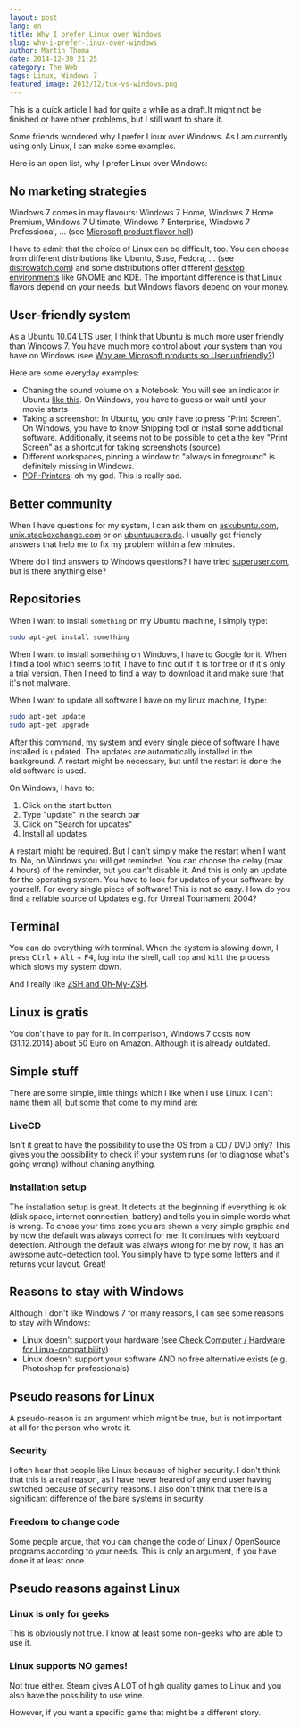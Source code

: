 ```yaml
---
layout: post
lang: en
title: Why I prefer Linux over Windows
slug: why-i-prefer-linux-over-windows
author: Martin Thoma
date: 2014-12-30 21:25
category: The Web
tags: Linux, Windows 7
featured_image: 2012/12/tux-vs-windows.png
---
```

<div class="info">This is a quick article I had for quite a while as a draft.It might not be finished or have other problems, but I still want to share it.</div>

Some friends wondered why I prefer Linux over Windows. As I am currently using
only Linux, I can make some examples.

Here is an open list, why I prefer Linux over Windows:

## No marketing strategies
Windows 7 comes in may flavours: Windows 7 Home, Windows 7 Home Premium,
Windows 7 Ultimate, Windows 7 Enterprise, Windows 7 Professional, ... (see <a
href="../microsoft-product-flavor-hell/">Microsoft product flavor hell</a>)

I have to admit that the choice of Linux can be difficult, too. You can choose
from different distributions like Ubuntu, Suse, Fedora, ... (see <a
href="http://distrowatch.com/dwres.php?resource=major">distrowatch.com</a>) and
some distributions offer different <a
href="http://en.wikipedia.org/wiki/Comparison_of_X_Window_System_desktop_environments">desktop
environments</a> like GNOME and KDE. The important difference is that Linux
flavors depend on your needs, but Windows flavors depend on your money.

## User-friendly system
As a Ubuntu 10.04 LTS user, I think that Ubuntu is much more user friendly than
Windows 7. You have much more control about your system than you have on
Windows (see <a href="../why-are-microsoft-products-so-user-unfriendly/">Why
are Microsoft products so User unfriendly?</a>)

Here are some everyday examples:
<ul>
  <li>Chaning the sound volume on a Notebook: You will see an indicator in Ubuntu <a href="http://www.markshuttleworth.com/wp-content/uploads/2009/02/notify-osd-screenshot.png">like this</a>. On Windows, you have to guess or wait until your movie starts</li>
  <li>Taking a screenshot: In Ubuntu, you only have to press "Print Screen". On Windows, you have to know Snipping tool or install some additional software. Additionally, it seems not to be possible to get a the key "Print Screen" as a shortcut for taking screenshots (<a href="http://superuser.com/q/524357/64857">source</a>).</li>
  <li>Different workspaces, pinning a window to "always in foreground" is definitely missing in Windows.</li>
  <li><a href="../pdf-printing-on-windows-7/">PDF-Printers</a>: oh my god. This is really sad.</li>
</ul>

## Better community
When I have questions for my system, I can ask them on <a
href="http://askubuntu.com/users/10425/moose?tab=questions">askubuntu.com</a>,
<a
href="http://unix.stackexchange.com/users/4784/moose?tab=questions">unix.stackexchange.com</a>
or on <a href="http://forum.ubuntuusers.de/">ubuntuusers.de</a>. I usually get
friendly answers that help me to fix my problem within a few minutes.

Where do I find answers to Windows questions? I have tried <a href="http://superuser.com/users/64857/moose?tab=questions">superuser.com</a>, but is there anything else?

## Repositories
When I want to install <code>something</code> on my Ubuntu machine, I simply
type:

```bash
sudo apt-get install something
```

When I want to install something on Windows, I have to Google for it. When I
find a tool which seems to fit, I have to find out if it is for free or if it's
only a trial version. Then I need to find a way to download it and make sure
that it's not malware.

When I want to update all software I have on my linux machine, I type:

```bash
sudo apt-get update
sudo apt-get upgrade
```

After this command, my system and every single piece of software I have
installed is updated. The updates are automatically installed in the
background. A restart might be necessary, but until the restart is done the old
software is used.

On Windows, I have to:
<ol>
  <li>Click on the start button</li>
  <li>Type "update" in the search bar</li>
  <li>Click on "Search for updates"</li>
  <li>Install all updates</li>
</ol>

A restart might be required. But I can't simply make the restart when I want
to. No, on Windows you will get reminded. You can choose the delay (max. 4
hours) of the reminder, but you can't disable it. And this is only an update
for the operating system. You have to look for updates of your software by
yourself. For every single piece of software! This is not so easy. How do you
find a reliable source of Updates e.g. for Unreal Tournament 2004?

## Terminal

You can do everything with terminal. When the system is slowing down, I press
<kbd>Ctrl</kbd> + <kbd>Alt</kbd> + <kbd>F4</kbd>, log into the shell,
call `top` and `kill` the process which slows my system down.

And I really like [ZSH and Oh-My-ZSH](//martin-thoma.com/working-terminal/).

## Linux is gratis

You don't have to pay for it. In comparison, Windows 7 costs now (31.12.2014)
about 50 Euro on Amazon. Although it is already outdated.

## Simple stuff

There are some simple, little things which I like when I use Linux. I can't
name them all, but some that come to my mind are:

### LiveCD

Isn't it great to have the possibility to use the OS from a CD / DVD only?
This gives you the possibility to check if your system runs (or to diagnose
what's going wrong) without chaning anything.

### Installation setup

The installation setup is great. It detects at the beginning if everything is
ok (disk space, internet connection, battery) and tells you in simple words
what is wrong. To chose your time zone you are shown a very simple graphic
and by now the default was always correct for me. It continues with keyboard
detection. Although the default was always wrong for me by now, it has an
awesome auto-detection tool. You simply have to type some letters and it
returns your layout. Great!

## Reasons to stay with Windows
Although I don't like Windows 7 for many reasons, I can see some reasons to
stay with Windows:

* Linux doesn't support your hardware (see <a href="../check-computer-hardware-for-linux-compatibility/">Check Computer / Hardware for Linux-compatibility</a>)
* Linux doesn't support your software AND no free alternative exists (e.g. Photoshop for professionals)

## Pseudo reasons for Linux

A pseudo-reason is an argument which might be true, but is not important at
all for the person who wrote it.

### Security
I often hear that people like Linux because of higher security. I don't think
that this is a real reason, as I have never heared of any end user having
switched because of security reasons. I also don't think that there is a
significant difference of the bare systems in security.

### Freedom to change code
Some people argue, that you can change the code of Linux / OpenSource programs
according to your needs. This is only an argument, if you have done it at least
once.

## Pseudo reasons against Linux

### Linux is only for geeks

This is obviously not true. I know at least some non-geeks who are able to use
it.

### Linux supports NO games!

Not true either. Steam gives A LOT of high quality games to Linux and you
also have the possibility to use wine.

However, if you want a specific game that might be a different story.
